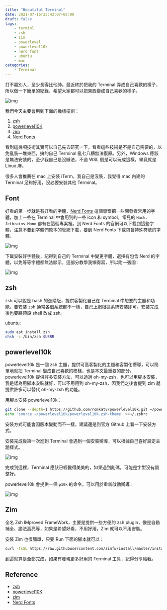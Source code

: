 ```yaml
---
title: "Beautiful Terminal"
date: 2021-07-16T23:43:07+08:00
draft: false
tags: 
    - terminl
    - zsh
    - zim
    - powerlevel
    - powerlevel10k
    - nerd font
    - ubuntu
    - mac
categories:
    - Terminal
---
```


打不贏別人，至少長得比他帥。最近終於把我的 Terminal 弄成自己喜歡的樣子，所以做一下簡單的紀錄，希望大家都可以把東西變成自己喜歡的樣子。

![img](https://cdn.jsdelivr.net/gh/TonyPepeBear/ImageBed@main/20210716235146.png)

<!--more-->

我們今天主要會用到下面的幾樣技術：

1. [zsh](https://zsh.sourceforge.io/)
2. [powerlevel10K](https://github.com/romkatv/powerlevel10k)
3. [zim](https://zimfw.sh/#install)
4. [Nerd Fonts](https://www.nerdfonts.com/)

看到這幾項技術其實可以自己先去研究一下，看看這些技術是不是自己需要的，以免亂裝一堆東西，搞的自己 Terminal 亂七八糟無法復原。另外，Windows 應該是無法安裝的，至少我自己是沒辦法，不過 WSL 倒是可以玩成這樣，畢竟就是 Linux 麻。

很多人會推薦在 mac 上安裝 iTerm，我自己是沒裝，我覺得 mac 內建的 Terminal 足夠好用，沒必要安裝其他 Terminal。

## Font

好看的第一步就是有好看的字體，[Nerd Fonts](https://www.nerdfonts.com/) 這個專案把一些開發者常用的字體，加上一些在 Terminal 中會用到的一些 icon 和 symbol，常見的 `Hack`、`Jetbrains Mono` 都有在這個專案裡。到 Nerd Fonts 的官網可以下載到這些字體，注意不要到字體們原本的管網下載，要到 Nerd Fonts 下載包含特殊符號的字體。

![img](https://www.nerdfonts.com/assets/img/sankey-glyphs-combined-diagram.png)

下載安裝好字體後，記得到自己的 Terminal 中變更字體，選擇有包含 Nerd 的字體，以免等等字體都無法顯示，這部分教學我懶得寫，所以附一張圖：

![img](https://cdn.jsdelivr.net/gh/TonyPepeBear/ImageBed@main/20210717112205.png)

## zsh

zsh 可以說是 bash 的進階版，提供客製化自己在 Terminal 中想要的主題和功能。要安裝 zsh 通常各個系統都不一樣，自己上網根據系統安裝即可。安裝完成後也要將預設 shell 改成 zsh。

ubuntu:

```bash
sudo apt install zsh
chsh -s /bin/zsh $USRR
```

## powerlevel10k

powerlevel10k 是一個 zsh 主題，提供可高客製化的主題和客製化嚮導，可以簡單地就把 Terminal 變成自己喜歡的模樣，也是本文最重要的部分。powerlevel10k 提供許多安裝方法，可以透過 oh-my-zsh，也可以用腳本安裝，我是認為用腳本安裝就好，可以不用用到 oh-my-zsh，因我們之後會提到 zim 就提供許多可以替代 oh-my-zsh 的功能。

用腳本安裝 powerlevel10k：

```bash
git clone --depth=1 https://github.com/romkatv/powerlevel10k.git ~/powerlevel10k
echo 'source ~/powerlevel10k/powerlevel10k.zsh-theme' >>~/.zshrc
```

安裝方式可能會因版本變動而不一樣，建議還是到官方 Github 上看一下安裝方式。

安裝完成後第一次進到 Terminal 會遇到一個安裝嚮導，可以根據自己喜好設定主題樣式。

![img](https://cdn.jsdelivr.net/gh/TonyPepeBear/ImageBed@main/20210717214526.gif)

完成到這裡，Terminal 應該已經變得美美的，如果遇到亂碼，可能是字型沒有調整好。

powerlevel10k 會提供一個 `p10k` 的命令，可以用於重新啟動嚮導：

![img](https://cdn.jsdelivr.net/gh/TonyPepeBear/ImageBed@main/20210717174430.png)

## Zim

全名 Zsh IMproved FrameWork，主要是提供一些方便的 zsh plugin，像是自動補全、語法高亮等，如果是希望好看，不用好用，Zim 就可以不用安裝。

安裝 Zim 也很簡單，只要 Run 下面的腳本就可以：

```bash
curl -fsSL https://raw.githubusercontent.com/zimfw/install/master/install.zsh | zsh
```

到這就算是全部完成，如果有發現更多好用的 Terminal 工具，記得分享給我。

## Reference

* [zsh](https://zsh.sourceforge.io/)
* [powerlevel10K](https://github.com/romkatv/powerlevel10k)
* [zim](https://zimfw.sh/#install)
* [Nerd Fonts](https://www.nerdfonts.com/)
